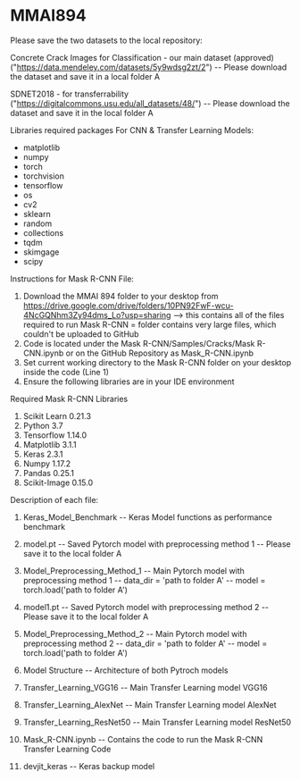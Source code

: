 # MMAI894
Please save the two datasets to the local repository:


Concrete Crack Images for Classification - our main dataset (approved) ("https://data.mendeley.com/datasets/5y9wdsg2zt/2")
-- Please download the dataset and save it in a local folder A


SDNET2018 - for transferrability ("https://digitalcommons.usu.edu/all_datasets/48/")
-- Please download the dataset and save it in the local folder A



Libraries required packages For CNN & Transfer Learning Models:

- matplotlib
- numpy
- torch
- torchvision
- tensorflow
- os
- cv2
- sklearn
- random
- collections
- tqdm
- skimgage
- scipy


Instructions for Mask R-CNN File:
1) Download the MMAI 894 folder to your desktop from https://drive.google.com/drive/folders/10PN92FwF-wcu-4NcGQNhm3Zy94dms_Lo?usp=sharing --> this contains all of the files required to run Mask R-CNN = folder contains very large files, which couldn't be uploaded to GitHub
2) Code is located under the Mask R-CNN/Samples/Cracks/Mask R-CNN.ipynb or on the GitHub Repository as Mask_R-CNN.ipynb
3) Set current working directory to the Mask R-CNN folder on your desktop inside the code (Line 1)
4) Ensure the following libraries are in your IDE environment

Required Mask R-CNN Libraries
1) Scikit Learn 0.21.3
2) Python 3.7
3) Tensorflow 1.14.0
4) Matplotlib 3.1.1
5) Keras 2.3.1
6) Numpy 1.17.2
7) Pandas 0.25.1
8) Scikit-Image 0.15.0


Description of each file:

1. Keras_Model_Benchmark
-- Keras Model functions as performance benchmark

2. model.pt
-- Saved Pytorch model with preprocessing method 1
-- Please save it to the local folder A

3. Model_Preprocessing_Method_1
-- Main Pytorch model with preprocessing method 1
-- data_dir = 'path to folder A'
-- model = torch.load('path to folder A')

4. model1.pt
-- Saved Pytorch model with preprocessing method 2
-- Please save it to the local folder A

5. Model_Preprocessing_Method_2
-- Main Pytorch model with preprocessing method 2
-- data_dir = 'path to folder A'
-- model = torch.load('path to folder A')

6. Model Structure
-- Architecture of both Pytroch models

7. Transfer_Learning_VGG16
-- Main Transfer Learning model VGG16

8. Transfer_Learning_AlexNet
-- Main Transfer Learning model AlexNet

9. Transfer_Learning_ResNet50
-- Main Transfer Learning model ResNet50

10. Mask_R-CNN.ipynb
-- Contains the code to run the Mask R-CNN Transfer Learning Code

11. devjit_keras 
-- Keras backup model

